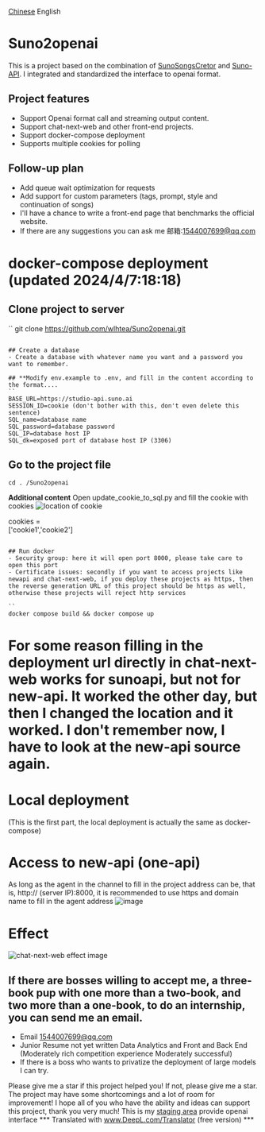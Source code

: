 [Chinese](https://github.com/wlhtea/Suno2openai/blob/main/README.md) English

# Suno2openai
This is a project based on the combination of [SunoSongsCretor](https://github.com/yihong0618/SunoSongsCreator) and [Suno-API](https://github.com/SunoAI-API/Suno-API). I integrated and standardized the interface to openai format.

## Project features
- Support Openai format call and streaming output content.
- Support chat-next-web and other front-end projects.
- Support docker-compose deployment
- Supports multiple cookies for polling

## Follow-up plan
- Add queue wait optimization for requests
- Add support for custom parameters (tags, prompt, style and continuation of songs)
- I'll have a chance to write a front-end page that benchmarks the official website.
- If there are any suggestions you can ask me 邮箱:1544007699@qq.com

# docker-compose deployment (updated 2024/4/7:18:18)

## Clone project to server
``
git clone https://github.com/wlhtea/Suno2openai.git
```

## Create a database
- Create a database with whatever name you want and a password you want to remember.

## **Modify env.example to .env, and fill in the content according to the format....
``
BASE_URL=https://studio-api.suno.ai
SESSION_ID=cookie (don't bother with this, don't even delete this sentence)
SQL_name=database name
SQL_password=database password
SQL_IP=database host IP
SQL_dk=exposed port of database host IP (3306)
```
## Go to the project file
```
cd . /Suno2openai
```
**Additional content**
Open update_cookie_to_sql.py and fill the cookie with cookies
![location of cookie](https://github.com/wlhtea/Suno2openai/assets/115779315/6edf9969-9eb6-420f-bfcd-dbf4b282ecbf)

cookies = \
    ['cookie1','cookie2']
```

## Run docker
- Security group: here it will open port 8000, please take care to open this port
- Certificate issues: secondly if you want to access projects like newapi and chat-next-web, if you deploy these projects as https, then the reverse generation URL of this project should be https as well, otherwise these projects will reject http services

``
docker compose build && docker compose up
```

# For some reason filling in the deployment url directly in chat-next-web works for sunoapi, but not for new-api. It worked the other day, but then I changed the location and it worked. I don't remember now, I have to look at the new-api source again.

# Local deployment
(This is the first part, the local deployment is actually the same as docker-compose)

# Access to new-api (one-api)
As long as the agent in the channel to fill in the project address can be, that is, http:// (server IP):8000, it is recommended to use https and domain name to fill in the agent address
![image](https://github.com/wlhtea/Suno2openai/assets/115779315/0b4d3741-b8d4-4aa8-9337-86d85868ed0b)

# Effect
![chat-next-web effect image](https://github.com/wlhtea/Suno2openai/assets/115779315/6495e840-b025-4667-82f6-19116ce71c8e)


## If there are bosses willing to accept me, a three-book pup with one more than a two-book, and two more than a one-book, to do an internship, you can send me an email.
- Email 1544007699@qq.com
- Junior Resume not yet written Data Analytics and Front and Back End (Moderately rich competition experience Moderately successful)
- If there is a boss who wants to privatize the deployment of large models I can try.

Please give me a star if this project helped you! If not, please give me a star.
The project may have some shortcomings and a lot of room for improvement! I hope all of you who have the ability and ideas can support this project, thank you very much!
This is my [staging area](https://token.w-l-h.xyz) provide openai interface
*** Translated with www.DeepL.com/Translator (free version) ***

